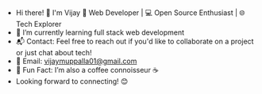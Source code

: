 - Hi there! 👋 I'm Vijay
  🔹 Web Developer | 💻 Open Source Enthusiast | 🌐 Tech Explorer
- 🌱 I’m currently learning full stack web development
- 📬 Contact: Feel free to reach out if you'd like to collaborate on a project or just chat about tech!
- 📧 Email: vijaymuppalla01@gmail.com
- 🚀 Fun Fact: I’m also a coffee connoisseur ☕
- Looking forward to connecting! 😊

<!---
urs-vijay-1/urs-vijay-1 is a ✨ special ✨ repository because its `README.md` (this file) appears on your GitHub profile.
You can click the Preview link to take a look at your changes.
--->
